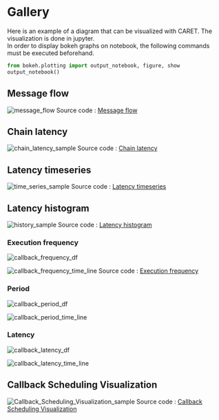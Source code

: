 # Gallery

Here is an example of a diagram that can be visualized with CARET.
The visualization is done in jupyter.  
In order to display bokeh graphs on notebook, the following commands must be executed beforehand.

```python
from bokeh.plotting import output_notebook, figure, show
output_notebook()
```

## Message flow

![message_flow](../imgs/message_flow_sample.png)
Source code : [Message flow](https://github.com/tier4/CARET_analyze/blob/main/src/caret_analyze/plot/bokeh/message_flow.py)

## Chain latency

![chain_latency_sample](../imgs/chain_latency_sample.png)
Source code : [Chain latency](https://github.com/tier4/CARET_analyze/blob/main/src/caret_analyze/plot/graphviz/chain_latency.py)

## Latency timeseries

![time_series_sample](../imgs/time_series_sample.png)
Source code : [Latency timeseries](https://github.com/tier4/CARET_analyze/blob/main/src/caret_analyze/runtime/path_base.py)

## Latency histogram

![history_sample](../imgs/history_sample.png)
Source code : [Latency histogram](https://github.com/tier4/CARET_analyze/blob/main/src/caret_analyze/runtime/path_base.py)

### Execution frequency

![callback_frequency_df](../imgs/callback_frequency_df.png)

![callback_frequency_time_line](../imgs/callback_frequency_time_line.png)
Source code : [Execution frequency](https://github.com/tier4/CARET_analyze/blob/main/src/caret_analyze/plot/bokeh/callback_info.py)

### Period

![callback_period_df](../imgs/callback_period_df.png)

![callback_period_time_line](../imgs/callback_period_time_line.png)

### Latency

![callback_latency_df](../imgs/callback_latency_df.png)

![callback_latency_time_line](../imgs/callback_latency_time_line.png)

## Callback Scheduling Visualization

![Callback_Scheduling_Visualization_sample](../imgs/callback_sched_sample.png)
Source code : [Callback Scheduling Visualization](https://github.com/tier4/CARET_analyze/blob/main/src/caret_analyze/plot/bokeh/callback_sched.py)